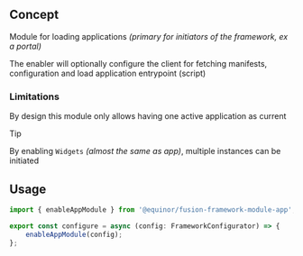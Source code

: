 
## Concept

Module for loading applications _(primary for initiators of the framework, ex a portal)_

The enabler will optionally configure the client for fetching manifests, configuration and load application entrypoint (script)

### Limitations

By design this module only allows having one active application as current

> [!TIP]
> By enabling `Widgets` _(almost the same as app)_, multiple instances can be initiated

## Usage

```ts
import { enableAppModule } from '@equinor/fusion-framework-module-app';

export const configure = async (config: FrameworkConfigurator) => {
    enableAppModule(config);
};
```
